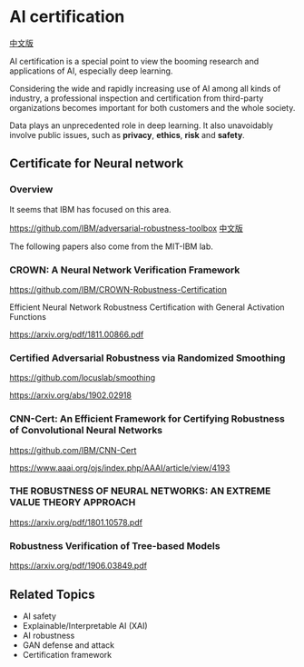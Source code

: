 # AI certification
 [中文版](README_cn.md)

AI certification is a special point to view the booming research and applications of AI, especially deep learning.

Considering the wide and rapidly increasing use of AI among all kinds of industry, a professional inspection and certification from 
third-party organizations becomes important for both customers and the whole society.  

Data plays an unprecedented role in deep learning. It also unavoidably involve public issues, such as **privacy**, **ethics**, 
**risk** and **safety**.

## Certificate for Neural network 

### Overview
It seems that IBM has focused on this area.

https://github.com/IBM/adversarial-robustness-toolbox 
[中文版](https://github.com/IBM/adversarial-robustness-toolbox/blob/master/README-cn.md)

The following papers also come from the MIT-IBM lab.
 
### CROWN: A Neural Network Verification Framework
https://github.com/IBM/CROWN-Robustness-Certification

Efficient Neural Network Robustness Certification with General Activation Functions

https://arxiv.org/pdf/1811.00866.pdf

### Certified Adversarial Robustness via Randomized Smoothing
https://github.com/locuslab/smoothing

https://arxiv.org/abs/1902.02918

### CNN-Cert: An Efficient Framework for Certifying Robustness of Convolutional Neural Networks
https://github.com/IBM/CNN-Cert

https://www.aaai.org/ojs/index.php/AAAI/article/view/4193

### THE ROBUSTNESS OF NEURAL NETWORKS: AN EXTREME VALUE THEORY APPROACH
https://arxiv.org/pdf/1801.10578.pdf
 
### Robustness Verification of Tree-based Models
https://arxiv.org/pdf/1906.03849.pdf
 



## Related Topics
* AI safety
* Explainable/Interpretable AI (XAI)
* AI robustness
* GAN defense and attack
* Certification framework



